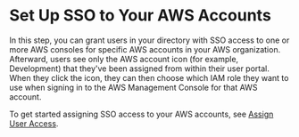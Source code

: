 # Set Up SSO to Your AWS Accounts<a name="step3"></a>

In this step, you can grant users in your directory with SSO access to one or more AWS consoles for specific AWS accounts in your AWS organization\. Afterward, users see only the AWS account icon \(for example, Development\) that they've been assigned from within their user portal\. When they click the icon, they can then choose which IAM role they want to use when signing in to the AWS Management Console for that AWS account\. 

To get started assigning SSO access to your AWS accounts, see [Assign User Access](useraccess.md#assignusers)\.